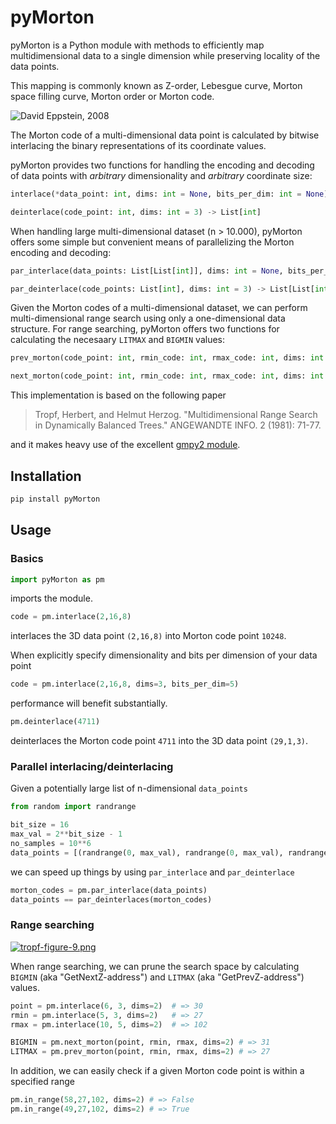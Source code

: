 # pyMorton

pyMorton is a Python module with methods to efficiently map multidimensional data to a single dimension while preserving locality of the data points.

This mapping is commonly known as Z-order, Lebesgue curve, Morton space filling curve, Morton order or Morton code.


![David Eppstein, 2008](https://upload.wikimedia.org/wikipedia/commons/3/30/Z-curve.svg)

The Morton code of a multi-dimensional data point is calculated by bitwise interlacing the binary representations of its coordinate values.

pyMorton provides two functions for handling the encoding and decoding of data points with _arbitrary_ dimensionality and _arbitrary_ coordinate size:
 
```python
interlace(*data_point: int, dims: int = None, bits_per_dim: int = None) -> int
```
```python
deinterlace(code_point: int, dims: int = 3) -> List[int]
```

When handling large multi-dimensional dataset (n > 10.000), pyMorton offers some simple  but convenient means of parallelizing the Morton encoding and decoding:
 
```python
par_interlace(data_points: List[List[int]], dims: int = None, bits_per_dim: int = None) -> List[int]
```
```python
par_deinterlace(code_points: List[int], dims: int = 3) -> List[List[int]]
```

Given the Morton codes of a multi-dimensional dataset, we can perform multi-dimensional range search using only a one-dimensional data structure. 
For range searching, pyMorton offers two functions for calculating the necesaary `LITMAX` and `BIGMIN` values:
```python
prev_morton(code_point: int, rmin_code: int, rmax_code: int, dims: int = 3) -> int
```
```python 
next_morton(code_point: int, rmin_code: int, rmax_code: int, dims: int = 3) -> int
```

This implementation is based on the following paper 

> Tropf, Herbert, and Helmut Herzog. "Multidimensional Range Search in Dynamically Balanced Trees." ANGEWANDTE INFO. 2 (1981): 71-77.

and it makes heavy use of the excellent [gmpy2 module](https://gmpy2.readthedocs.io/en/latest/).

## Installation
```bash
pip install pyMorton
```

## Usage

### Basics 
````python
import pyMorton as pm 
````
imports the module.
```python
code = pm.interlace(2,16,8)
```
interlaces the 3D data point `(2,16,8)` into Morton code point `10248`.

When explicitly specify dimensionality and bits per dimension of your data point 
```python
code = pm.interlace(2,16,8, dims=3, bits_per_dim=5)
```
performance will benefit substantially. 

```python
pm.deinterlace(4711)
```
deinterlaces the Morton code point `4711` into the 3D data point `(29,1,3)`.

### Parallel interlacing/deinterlacing
Given a potentially large list of n-dimensional `data_points`
````python
from random import randrange

bit_size = 16
max_val = 2**bit_size - 1
no_samples = 10**6
data_points = [(randrange(0, max_val), randrange(0, max_val), randrange(0, max_val)) for i in range(no_samples)]
```` 
we can speed up things by using `par_interlace` and `par_deinterlace`
```python
morton_codes = pm.par_interlace(data_points)
data_points == par_deinterlaces(morton_codes)
````

### Range searching   
[![tropf-figure-9.png](https://i.postimg.cc/qRQfSY80/tropf-figure-9.png)](https://postimg.cc/YG4ymdny)

When range searching, we can prune the search space by calculating `BIGMIN` (aka "GetNextZ-address") and `LITMAX` (aka "GetPrevZ-address") values.     
```python
point = pm.interlace(6, 3, dims=2)  # => 30
rmin = pm.interlace(5, 3, dims=2)   # => 27
rmax = pm.interlace(10, 5, dims=2)  # => 102

BIGMIN = pm.next_morton(point, rmin, rmax, dims=2) # => 31
LITMAX = pm.prev_morton(point, rmin, rmax, dims=2) # => 27
```
In addition, we can easily check if a given Morton code point is within a specified range
```python 
pm.in_range(58,27,102, dims=2) # => False
pm.in_range(49,27,102, dims=2) # => True
```